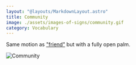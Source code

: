 ```yaml
---
layout: "@layouts/MarkdownLayout.astro"
title: Community
image: ./assets/images-of-signs/community.gif
category: Vocabulary
---
```


Same motion as ["friend"](./friend)
but with a fully open palm.

![Community](@signs/community.gif)
